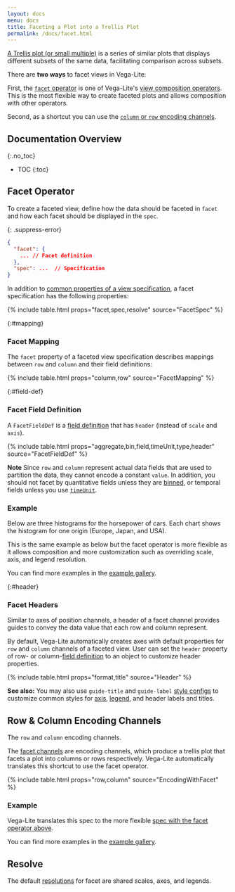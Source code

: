 ```yaml
---
layout: docs
menu: docs
title: Faceting a Plot into a Trellis Plot
permalink: /docs/facet.html
---
```


[A Trellis plot (or small multiple)](https://en.wikipedia.org/wiki/Small_multiple) is a series of similar plots that displays different subsets of the same data, facilitating comparison across subsets.

There are **two ways** to facet views in Vega-Lite:

First, the [`facet` operator](#facet-operator) is one of Vega-Lite's [view composition operators](composition.html). This is the most flexible way to create faceted plots and allows composition with other operators.

Second, as a shortcut you can use the [`column` or `row` encoding channels](#facet-channels).

## Documentation Overview
{:.no_toc}

* TOC
{:toc}

## Facet Operator

To create a faceted view, define how the data should be faceted in `facet` and how each facet should be displayed in the `spec`.

{: .suppress-error}
```json
{
  "facet": {
    ... // Facet definition
  },
  "spec": ...  // Specification
}
```

In addition to [common properties of a view specification](spec.html#common),
a facet specification has the following properties:

{% include table.html props="facet,spec,resolve" source="FacetSpec" %}

{:#mapping}
### Facet Mapping

The `facet` property of a faceted view specification describes mappings between `row` and `column` and their field definitions:

{% include table.html props="column,row" source="FacetMapping" %}

{:#field-def}
### Facet Field Definition

A `FacetFieldDef` is a [field definition](encoding.html#field-def) that has `header` (instead of `scale` and `axis`).

{% include table.html props="aggregate,bin,field,timeUnit,type,header" source="FacetFieldDef" %}

**Note** Since `row` and `column` represent actual data fields that are used to partition the data, they cannot encode a constant `value`. In addition, you should not facet by quantitative fields unless they are [binned](bin.html), or temporal fields unless you use [`timeUnit`](timeunit.html).


### Example

Below are three histograms for the horsepower of cars. Each chart shows the histogram for one origin (Europe, Japan, and USA).

<span class="vl-example" data-dir="normalized" data-name="trellis_bar_histogram_normalized"></span>

This is the same example as below but the facet operator is more flexible as it allows composition and more customization such as overriding scale, axis, and legend
resolution.

You can find more examples in the [example gallery]({{site.baseurl}}/examples/#trellis).


{:#header}
### Facet Headers

Similar to axes of position channels, a header of a facet channel provides guides to convey the data value that each row and column represent.

By default, Vega-Lite automatically creates axes with default properties for `row` and `column` channels of a faceted view.
User can set the `header` property of row- or column-[field definition](#field-def) to an object to customize header properties.

{% include table.html props="format,title" source="Header" %}

__See also:__ You may also use `guide-title` and `guide-label` [style configs](mark.html#style-config) to customize common styles for [axis](axis.html), [legend](legend.html), and header labels and titles.

## Row & Column Encoding Channels

The `row` and `column` encoding channels.

The [facet channels](encoding.html#facet) are encoding channels, which produce a trellis plot that facets a plot into columns or rows respectively. Vega-Lite automatically translates this shortcut to use the facet operator.

{% include table.html props="row,column" source="EncodingWithFacet" %}


### Example

<span class="vl-example" data-name="trellis_bar_histogram"></span>

Vega-Lite translates this spec to the more flexible [spec with the facet operator above](#example).

You can find more examples in the [example gallery]({{site.baseurl}}/examples/#trellis).


## Resolve

The default [resolutions](resolve.html) for facet are shared scales, axes, and legends.
